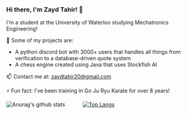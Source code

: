 ### Hi there, I'm Zayd Tahir! 👋

I'm a student at the University of Waterloo studying Mechatronics Engineering!


🔭 Some of my projects are:
- A python discord bot with 3000+ users that handles all things from verification to a database-driven quote system
- A chess engine created using Java that uses Stockfish AI

📫 Contact me at: zaydtahir20@gmail.com

⚡ Fun fact: I've been training in Go Ju Ryu Karate for over 8 years!

![Anurag's github stats](https://github-readme-stats.vercel.app/api?username=zaydtahir&show_icons=true&theme=tokyonight&count_private=true&hide_title=true)&nbsp; &nbsp; &nbsp; &nbsp; &nbsp; &nbsp; [![Top Langs](https://github-readme-stats.vercel.app/api/top-langs/?username=zaydtahir&hide=css)](https://github.com/anuraghazra/github-readme-stats)
